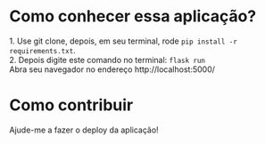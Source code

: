 <h1>Como conhecer essa aplicação?</h1>
1. Use git clone, depois, em seu terminal, rode <code>pip install -r requirements.txt</code>.<br>
2. Depois digite este comando no terminal: <code>flask run</code><br>
Abra seu navegador no endereço http://localhost:5000/<br>

<h1>Como contribuir</h1>
Ajude-me a fazer o deploy da aplicação!
